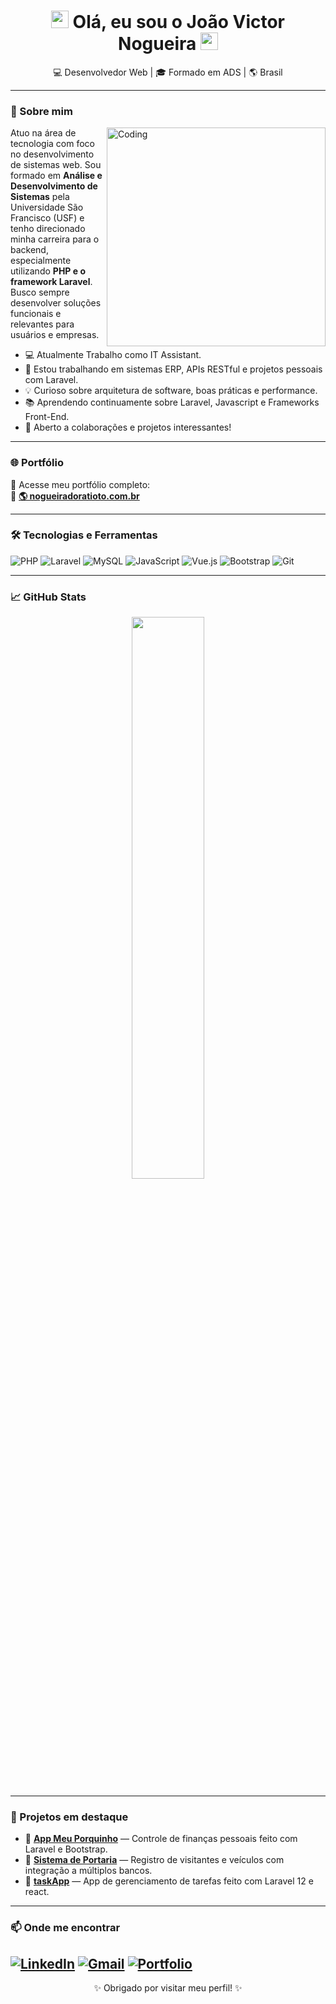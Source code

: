 <h1 align="center"> 
  <img src="https://media.giphy.com/media/hvRJCLFzcasrR4ia7z/giphy.gif" width="28">
  Olá, eu sou o João Victor Nogueira
  <img src="https://media.giphy.com/media/hvRJCLFzcasrR4ia7z/giphy.gif" width="28">
</h1>

<p align="center">
  💻 Desenvolvedor Web | 🎓 Formado em ADS | 🌎 Brasil
</p>

---

### 🚀 Sobre mim

<img align="right" alt="Coding" width="350" src="https://media.giphy.com/media/qgQUggAC3Pfv687qPC/giphy.gif">

Atuo na área de tecnologia com foco no desenvolvimento de sistemas web. Sou formado em **Análise e Desenvolvimento de Sistemas** pela Universidade São Francisco (USF) e tenho direcionado minha carreira para o backend, especialmente utilizando **PHP e o framework Laravel**. Busco sempre desenvolver soluções funcionais e relevantes para usuários e empresas.
- 💻 Atualmente Trabalho como IT Assistant.
- 🔭 Estou trabalhando em sistemas ERP, APIs RESTful e projetos pessoais com Laravel.
- 💡 Curioso sobre arquitetura de software, boas práticas e performance.
- 📚 Aprendendo continuamente sobre Laravel, Javascript e Frameworks Front-End.
- 🤝 Aberto a colaborações e projetos interessantes!

---

### 🌐 Portfólio

🧠 Acesse meu portfólio completo:  
🎯 <a href="https://nogueiradoratioto.com.br" target="_blank">**🌎 nogueiradoratioto.com.br**</a>


---

### 🛠️ Tecnologias e Ferramentas

![PHP](https://img.shields.io/badge/PHP-777BB4?style=for-the-badge&logo=php&logoColor=white)
![Laravel](https://img.shields.io/badge/Laravel-E34F26?style=for-the-badge&logo=laravel&logoColor=white)
![MySQL](https://img.shields.io/badge/MySQL-005C84?style=for-the-badge&logo=mysql&logoColor=white)
![JavaScript](https://img.shields.io/badge/JavaScript-F7DF1E?style=for-the-badge&logo=javascript&logoColor=black)
![Vue.js](https://img.shields.io/badge/Vue.js-35495E?style=for-the-badge&logo=vue.js&logoColor=4FC08D)
![Bootstrap](https://img.shields.io/badge/Bootstrap-563D7C?style=for-the-badge&logo=bootstrap&logoColor=white)
![Git](https://img.shields.io/badge/Git-F05032?style=for-the-badge&logo=git&logoColor=white)

---

### 📈 GitHub Stats

<p align="center">
  <img width="48%" src="https://github-readme-stats.vercel.app/api/top-langs/?username=joaovictor-nogueira&layout=compact&theme=radical" />
</p>

---

### 📌 Projetos em destaque

- 🔗 [**App Meu Porquinho**](https://github.com/joaovictor-nogueira/meu-porquinho) — Controle de finanças pessoais feito com Laravel e Bootstrap.
- 🔗 [**Sistema de Portaria**](https://github.com/joaovictor-nogueira/portaria) — Registro de visitantes e veículos com integração a múltiplos bancos.
- 🔗 [**taskApp**](https://github.com/joaovictor-nogueira/taskApp) — App de gerenciamento de tarefas feito com Laravel 12 e react.

---

### 📫 Onde me encontrar

[![LinkedIn](https://img.shields.io/badge/-LinkedIn-0A66C2?style=for-the-badge&logo=linkedin&logoColor=white)](https://www.linkedin.com/in/jo%C3%A3o-victor-nogueira-doratioto/)
[![Gmail](https://img.shields.io/badge/-jvdoratioto@gmail.com-D14836?style=for-the-badge&logo=gmail&logoColor=white)](mailto:jvdoratioto@gmail.com)
[![Portfolio](https://img.shields.io/badge/-Portfolio-4285F4?style=for-the-badge&logo=google-chrome&logoColor=white)](https://nogueiradoratioto.com.br)
---

<p align="center">✨ Obrigado por visitar meu perfil! ✨</p>
